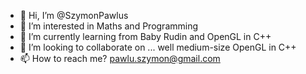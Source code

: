 - 👋 Hi, I’m @SzymonPawlus
- 👀 I’m interested in Maths and Programming
- 🌱 I’m currently learning from Baby Rudin and OpenGL in C++
- 💞️ I’m looking to collaborate on ... well medium-size OpenGL in C++
- 📫 How to reach me? pawlu.szymon@gmail.com

<!---
SzymonPawlus/SzymonPawlus is a ✨ special ✨ repository because its `README.md` (this file) appears on your GitHub profile.
You can click the Preview link to take a look at your changes.
--->
